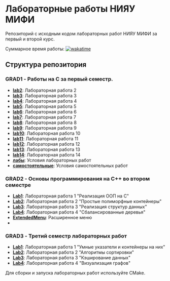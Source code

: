 # Лабораторные работы НИЯУ МИФИ

Репозиторий с исходным кодом лабораторных работ НИЯУ МИФИ за первый и второй курс.

Суммарное время работы: [![wakatime](https://wakatime.com/badge/user/9d3bafbb-e12d-4d43-97e9-8f5ac109f572/project/c9e393b0-8c7b-4733-b8d1-cfe2d3e49c86.svg)](https://wakatime.com/badge/user/9d3bafbb-e12d-4d43-97e9-8f5ac109f572/project/c9e393b0-8c7b-4733-b8d1-cfe2d3e49c86)

## Структура репозитория

### GRAD1 - Работы на C за первый семестр.

- **[lab2](https://github.com/ResQkiT/MEPHI_CODEBASE/tree/main/GRAD1/lab2)**: Лабораторная работа 2
- **[lab3](https://github.com/ResQkiT/MEPHI_CODEBASE/tree/main/GRAD1/lab3)**: Лабораторная работа 3
- **[lab4](https://github.com/ResQkiT/MEPHI_CODEBASE/tree/main/GRAD1/lab4)**: Лабораторная работа 4
- **[lab5](https://github.com/ResQkiT/MEPHI_CODEBASE/tree/main/GRAD1/lab5)**: Лабораторная работа 5
- **[lab6](https://github.com/ResQkiT/MEPHI_CODEBASE/tree/main/GRAD1/lab6)**: Лабораторная работа 6
- **[lab7](https://github.com/ResQkiT/MEPHI_CODEBASE/tree/main/GRAD1/lab7)**: Лабораторная работа 7
- **[lab8](https://github.com/ResQkiT/MEPHI_CODEBASE/tree/main/GRAD1/lab8)**: Лабораторная работа 8
- **[lab9](https://github.com/ResQkiT/MEPHI_CODEBASE/tree/main/GRAD1/lab9)**: Лабораторная работа 9
- **[lab10](https://github.com/ResQkiT/MEPHI_CODEBASE/tree/main/GRAD1/lab10)**: Лабораторная работа 10
- **[lab11](https://github.com/ResQkiT/MEPHI_CODEBASE/tree/main/GRAD1/lab11)**: Лабораторная работа 11
- **[lab12](https://github.com/ResQkiT/MEPHI_CODEBASE/tree/main/GRAD1/lab12)**: Лабораторная работа 12
- **[lab13](https://github.com/ResQkiT/MEPHI_CODEBASE/tree/main/GRAD1/lab13)**: Лабораторная работа 13
- **[lab14](https://github.com/ResQkiT/MEPHI_CODEBASE/tree/main/GRAD1/lab14)**: Лабораторная работа 14
- **[лабы](https://github.com/ResQkiT/MEPHI_CODEBASE/tree/main/GRAD1/лабы)**: Условия лабораторных работ
- **[самостоятельные](https://github.com/ResQkiT/MEPHI_CODEBASE/tree/main/GRAD1/самостоятельные)**: Условия самостоятельных работ

### GRAD2 - Основы программирования на C++ во втором семестре

- **[Lab1](https://github.com/ResQkiT/MEPHI_CODEBASE/tree/main/GRAD2/Lab1)**: Лабораторная работа 1 "Реализация ООП на C"
- **[Lab2](https://github.com/ResQkiT/MEPHI_CODEBASE/tree/main/GRAD2/Lab2)**: Лабораторная работа 2 "Простые полиморфные контейнеры"
- **[Lab3](https://github.com/ResQkiT/MEPHI_CODEBASE/tree/main/GRAD2/Lab3)**: Лабораторная работа 3 "Реализация структур данных"
- **[Lab4](https://github.com/ResQkiT/MEPHI_CODEBASE/tree/main/GRAD2/Lab4)**: Лабораторная работа 4 "Сбалансированные деревья"
- **[ExtendedMenu](https://github.com/ResQkiT/MEPHI_CODEBASE/tree/main/GRAD2/ExtendedMenu)**: Расширенное меню
- 
### GRAD3 - Третий семестр лабораторных работ

- **[Lab1](https://github.com/ResQkiT/MEPHI_CODEBASE/tree/main/GRAD3/Lab1)**: Лабораторная работа 1 "Умные указатели и контейнеры на них" 
- **[Lab2](https://github.com/ResQkiT/MEPHI_CODEBASE/tree/main/GRAD3/Lab2)**: Лабораторная работа 2 "Алгоритмы сортировки"
- **[Lab3](https://github.com/ResQkiT/MEPHI_CODEBASE/tree/main/GRAD3/Lab3)**: Лабораторная работа 3 "Кэширование данных"
- **[Lab4](https://github.com/ResQkiT/MEPHI_CODEBASE/tree/main/GRAD3/Lab4)**: Лабораторная работа 4 "Визуализация графов"

Для сборки и запуска лабораторных работ используйте CMake.

